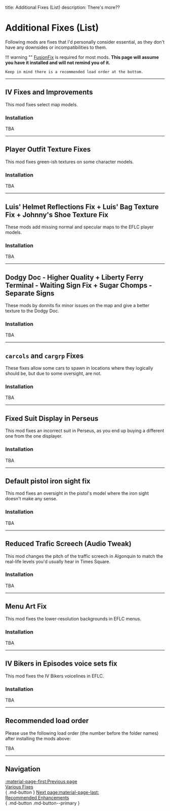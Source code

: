 title: Additional Fixes (List)
description: There's more??

# Additional Fixes (List)

Following mods are fixes that I'd personally consider essential, as they don't have any downsides or incompatibilities to them.

!!! warning ""
    [FusionFix](../essential-modding/fusionfix.md) is required for most mods. **This page will assume you have it installed and will not remind you of it.**

    Keep in mind there is a recommended load order at the bottom.

---

## IV Fixes and Improvements

This mod fixes select map models.

<h3>Installation</h3>

TBA

---

## Player Outfit Texture Fixes

This mod fixes green-ish textures on some character models.

<h3>Installation</h3>

TBA

---

## Luis' Helmet Reflections Fix + Luis' Bag Texture Fix + Johnny's Shoe Texture Fix

These mods add missing normal and specular maps to the EFLC player models.

<h3>Installation</h3>

TBA

---

## Dodgy Doc - Higher Quality + Liberty Ferry Terminal - Waiting Sign Fix + Sugar Chomps - Separate Signs

These mods by donnits fix minor issues on the map and give a better texture to the Dodgy Doc.

<h3>Installation</h3>

TBA

---

## `carcols` and `cargrp` Fixes

These fixes allow some cars to spawn in locations where they logically should be, but due to some oversight, are not.

<h3>Installation</h3>

TBA

---

## Fixed Suit Display in Perseus

This mod fixes an incorrect suit in Perseus, as you end up buying a different one from the one displayer.

<h3>Installation</h3>

TBA

---

## Default pistol iron sight fix

This mod fixes an oversight in the pistol's model where the iron sight doesn't make any sense.

<h3>Installation</h3>

TBA

---

## Reduced Trafic Screech (Audio Tweak)

This mod changes the pitch of the traffic screech in Algonquin to match the real-life levels you'd usually hear in Times Square.

<h3>Installation</h3>

TBA

---

## Menu Art Fix

This mod fixes the lower-resolution backgrounds in EFLC menus.

<h3>Installation</h3>

TBA

---

## IV Bikers in Episodes voice sets fix

This mod fixes the IV Bikers voicelines in EFLC.

<h3>Installation</h3>

TBA

---

## Recommended load order

Please use the following load order (the number before the folder names) after installing the mods above:

TBA

---

## Navigation

[:material-page-first:Previous page <br>Various Fixes</br>](various-fixes.md){ .md-button } [Next page:material-page-last: <br>Recommended Enhancements</br>](../../enhancements.md){ .md-button .md-button--primary }
